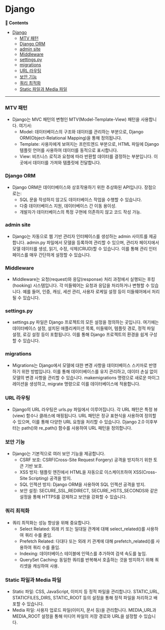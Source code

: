 # Django
**:book: Contents**
- [Django](#Django)
    - [MTV 패턴](#MTV-패턴)
    - [Django ORM](#Django-ORM)
    - [admin site](#admin-site)
    - [Middleware](#Middleware)
    - [settings.py](#settings.py)
    - [migrations](#migrations)
    - [URL 라우팅](#URL-라우팅)
    - [보안 기능](#보안-기능)
    - [쿼리 최적화](#쿼리-최적화)
    - [Static 파일과 Media 파일](#Static-파일과-Media-파일)


---

### MTV 패턴
* Django는 MVC 패턴의 변형인 MTV(Model-Template-View) 패턴을 사용합니다. 여기서:
    * Model: 데이터베이스의 구조와 데이터를 관리하는 부분으로, Django ORM(Object-Relational Mapping)을 통해 정의됩니다.
    * Template: 사용자에게 보여지는 프런트엔드 부분으로, HTML 파일에 Django 템플릿 언어를 사용하여 데이터를 동적으로 표시합니다.
    * View: 비즈니스 로직과 요청에 따라 반환할 데이터를 결정하는 부분입니다. 이곳에서 데이터를 가져와 템플릿에 전달합니다.

### Django ORM
* Django ORM은 데이터베이스와 상호작용하기 위한 추상화된 API입니다. 장점으로는:
    * SQL 문을 작성하지 않고도 데이터베이스 작업을 수행할 수 있습니다.
    * 다중 데이터베이스 지원, 데이터베이스 간 이동 용이성.
    * 개발자가 데이터베이스의 특정 구현에 의존하지 않고 코드 작성 가능.

### admin site
* Django는 자동으로 웹 기반 관리자 인터페이스를 생성하는 admin 사이트를 제공합니다. admin.py 파일에서 모델을 등록하여 관리할 수 있으며, 관리자 페이지에서 모델 데이터를 생성, 읽기, 수정, 삭제(CRUD)할 수 있습니다. 이를 통해 관리 인터페이스를 매우 간단하게 설정할 수 있습니다.

### Middleware
* Middleware는 요청(request)와 응답(response) 처리 과정에서 실행되는 후킹(hooking) 시스템입니다. 각 미들웨어는 요청과 응답을 처리하거나 변형할 수 있습니다. 예를 들어, 인증, 캐싱, 세션 관리, 사용자 로케일 설정 등이 미들웨어에서 처리될 수 있습니다.

### settings.py
* settings.py 파일은 Django 프로젝트의 모든 설정을 정의하는 곳입니다. 여기에는 데이터베이스 설정, 설치된 애플리케이션 목록, 미들웨어, 템플릿 경로, 정적 파일 설정, 로깅 설정 등이 포함됩니다. 이를 통해 Django 프로젝트의 환경을 쉽게 구성할 수 있습니다.

### migrations
* Migrations는 Django에서 모델에 대한 변경 사항을 데이터베이스 스키마로 반영하기 위한 방법입니다. 이를 통해 데이터베이스를 유지 관리하고, 데이터 손실 없이 모델의 변경 사항을 관리할 수 있습니다. makemigrations 명령으로 새로운 마이그레이션을 생성하고, migrate 명령으로 이를 데이터베이스에 적용합니다.

### URL 라우팅
* Django의 URL 라우팅은 urls.py 파일에서 이루어집니다. 각 URL 패턴은 특정 뷰(view) 함수나 클래스에 매핑됩니다. URL 패턴은 정규 표현식을 사용하여 정의할 수 있으며, 이를 통해 다양한 URL 요청을 처리할 수 있습니다. Django 2.0 이후부터는 path()와 re_path() 함수를 사용하여 URL 패턴을 정의합니다.

### 보안 기능
* Django는 기본적으로 여러 보안 기능을 제공합니다.
    * CSRF 보호: CSRF(Cross-Site Request Forgery) 공격을 방지하기 위한 토큰 기반 보호.
    * XSS 방지: 템플릿 엔진에서 HTML을 자동으로 이스케이프하여 XSS(Cross-Site Scripting) 공격을 방지.
    * SQL 인젝션 방지: Django ORM을 사용하여 SQL 인젝션 공격을 방지.
    * 보안 설정: SECURE_SSL_REDIRECT, SECURE_HSTS_SECONDS와 같은 설정을 통해 HTTPS를 강제하고 보안을 강화할 수 있습니다.

### 쿼리 최적화
* 쿼리 최적화는 성능 향상을 위해 중요합니다.
    * Select Related: 외래 키 또는 일대일 관계에 대해 select_related()를 사용하여 쿼리 수를 줄임.
    * Prefetch Related: 다대다 또는 외래 키 관계에 대해 prefetch_related()를 사용하여 쿼리 수를 줄임.
    * Indexing: 데이터베이스 테이블에 인덱스를 추가하여 검색 속도를 높임.
    * QuerySet Caching: 동일한 쿼리를 반복해서 호출하는 것을 방지하기 위해 쿼리셋을 캐싱하여 사용.

### Static 파일과 Media 파일
* Static 파일: CSS, JavaScript, 이미지 등 정적 파일을 관리합니다. STATIC_URL, STATICFILES_DIRS, STATIC_ROOT 등의 설정을 통해 정적 파일을 처리하고 배포할 수 있습니다.
* Media 파일: 사용자 업로드 파일(이미지, 문서 등)을 관리합니다. MEDIA_URL과 MEDIA_ROOT 설정을 통해 미디어 파일의 저장 경로와 URL을 설정할 수 있습니다.

